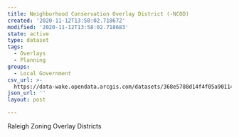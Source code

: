 ```yaml
---
title: Neighborhood Conservation Overlay District (-NCOD)
created: '2020-11-12T13:58:02.718672'
modified: '2020-11-12T13:58:02.718683'
state: active
type: dataset
tags:
  - Overlays
  - Planning
groups:
  - Local Government
csv_url: >-
  https://data-wake.opendata.arcgis.com/datasets/368e5788d14f4f05a90114404fd8189e_9.csv?outSR=%7B%22latestWkid%22%3A2264%2C%22wkid%22%3A102719%7D
json_url: ''
layout: post

---
```

Raleigh Zoning Overlay Districts
